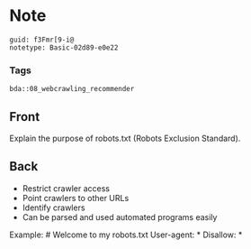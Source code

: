 # Note
```
guid: f3Fmr[9-i@
notetype: Basic-02d89-e0e22
```

### Tags
```
bda::08_webcrawling_recommender
```

## Front
Explain the purpose of robots.txt (Robots Exclusion Standard).

## Back
<ul>
  <li>Restrict crawler access
  <li>Point crawlers to other URLs
  <li>Identify crawlers
  <li>Can be parsed and used automated programs easily
</ul>Example: # Welcome to my robots.txt User-agent: * Disallow: *
